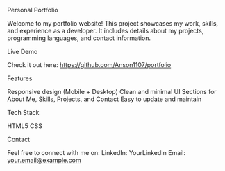 Personal Portfolio

Welcome to my portfolio website!
This project showcases my work, skills, and experience as a developer. It includes details about my projects, programming languages, and contact information.

Live Demo

Check it out here: https://github.com/Anson1107/portfolio

Features

Responsive design (Mobile + Desktop)
Clean and minimal UI
Sections for About Me, Skills, Projects, and Contact
Easy to update and maintain

Tech Stack

HTML5
CSS

Contact

Feel free to connect with me on:
LinkedIn: YourLinkedIn
Email: your.email@example.com

